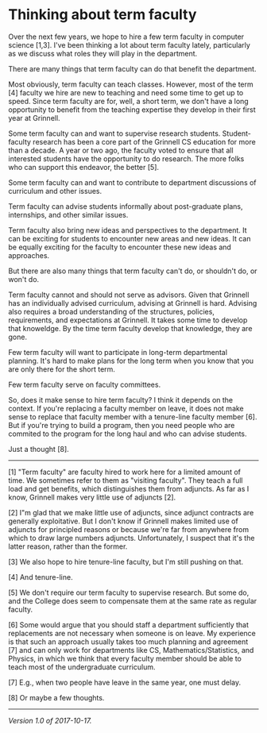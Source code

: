 Thinking about term faculty
===========================

Over the next few years, we hope to hire a few term faculty in computer
science [1,3].  I've been thinking a lot about term faculty lately,
particularly as we discuss what roles they will play in the department.

There are many things that term faculty can do that benefit the department.

Most obviously, term faculty can teach classes.  However, most of the
term [4] faculty we hire are new to teaching and need some time to get
up to speed.  Since term faculty are for, well, a short term, we don't
have a long opportunity to benefit from the teaching expertise they
develop in their first year at Grinnell.

Some term faculty can and want to supervise research students.
Student-faculty research has been a core part of the Grinnell CS education
for more than a decade.  A year or two ago, the faculty voted to ensure
that all interested students have the opportunity to do research.
The more folks who can support this endeavor, the better [5].

Some term faculty can and want to contribute to department discussions
of curriculum and other issues.

Term faculty can advise students informally about post-graduate plans,
internships, and other similar issues.

Term faculty also bring new ideas and perspectives to the department.
It can be exciting for students to encounter new areas and new ideas.
It can be equally exciting for the faculty to encounter these new ideas
and approaches.

But there are also many things that term faculty can't do, or shouldn't
do, or won't do.

Term faculty cannot and should not serve as advisors.  Given that Grinnell
has an individually advised curriculum, advising at Grinnell is hard.
Advising also requires a broad understanding of the structures, policies,
requirements, and expectations at Grinnell.  It takes some time to develop
that knoweldge.  By the time term faculty develop that knowledge, they
are gone.  

Few term faculty will want to participate in long-term departmental
planning.  It's hard to make plans for the long term when you know that
you are only there for the short term.

Few term faculty serve on faculty committees.

So, does it make sense to hire term faculty?  I think it depends on the
context.  If you're replacing a faculty member on leave, it does not make
sense to replace that faculty member with a tenure-line faculty member [6].
But if you're trying to build a program, then you need people who are
commited to the program for the long haul and who can advise students.

Just a thought [8].

---

[1] "Term faculty" are faculty hired to work here for a limited amount
of time.  We sometimes refer to them as "visiting faculty".  They teach
a full load and get benefits, which distinguishes them from adjuncts.  As
far as I know, Grinnell makes very little use of adjuncts [2].

[2] I"m glad that we make little use of adjuncts, since adjunct contracts
are generally exploitative.  But I don't know if Grinnell makes limited
use of adjuncts for principled reasons or because we're far from anywhere
from which to draw large numbers adjuncts.  Unfortunately, I suspect that
it's the latter reason, rather than the former.

[3] We also hope to hire tenure-line faculty, but I'm still pushing
on that.

[4] And tenure-line.

[5] We don't require our term faculty to supervise research.  But some
do, and the College does seem to compensate them at the same rate as
regular faculty.

[6] Some would argue that you should staff a department sufficiently that
replacements are not necessary when someone is on leave.  My experience is
that such an approach usually takes too much planning and agreement [7] and
can only work for departments like CS, Mathematics/Statistics, and Physics,
in which we think that every faculty member should be able to teach most of
the undergraduate curriculum.

[7] E.g., when two people have leave in the same year, one must delay.

[8] Or maybe a few thoughts.

---

*Version 1.0 of 2017-10-17.*


